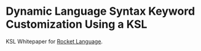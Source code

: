 # Dynamic Language Syntax Keyword Customization Using a KSL

KSL Whitepaper for [Rocket Language](https://github.com/Zero-1729/rocket).
